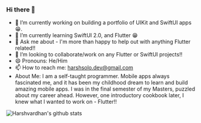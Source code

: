 ### Hi there 👋

<!--
**harshbsv/harshbsv** is a ✨ _special_ ✨ repository because its `README.md` (this file) appears on your GitHub profile.

Here are some ideas to get you started:

- 🔭 I’m currently working on ...
- 🌱 I’m currently learning ...
- 👯 I’m looking to collaborate on ...
- 🤔 I’m looking for help with ...
- 💬 Ask me about ...
- 📫 How to reach me: ...
- 😄 Pronouns: ...
- ⚡ Fun fact: ...
-->
<!-- If you've collaborated/worked with me, or liked my services, you can 
[Buy me a Coffee!](buymeacoffee.com/harshbsv) -->


- 🔭 I’m currently working on building a portfolio of UIKit and SwiftUI apps 😁.
- 🌱 I’m currently learning SwiftUI 2.0, and Flutter 😁
- 💬 Ask me about - I'm more than happy to help out with anything Flutter related!!
- 👯 I’m looking to collaborate/work on any Flutter or SwiftUI projects!!
- 😄 Pronouns: He/Him
- 📫 How to reach me: harshsolo.dev@gmail.com
- About Me: I am a self-taught programmer. Mobile apps always fascinated me, and it has been my childhood dream to learn and build amazing mobile apps. I was in the final semester of my Masters, puzzled about my career ahead. However, one introductory cookbook later, I knew what I wanted to work on - Flutter!!

![Harshvardhan's github stats](https://github-readme-stats.vercel.app/api?username=harshbsv)
